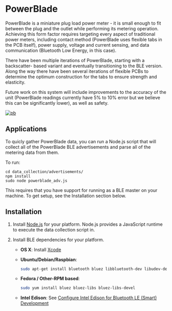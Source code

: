 PowerBlade
==========

PowerBlade is a miniature plug load power meter - it is small enough to fit
between the plug and the outlet while performing its metering operation.
Achieving this form factor requires targeting every aspect of traditional power
meters, including contact method (PowerBlade uses flexible tabs in the PCB
itself), power supply, voltage and current sensing, and data communication
(Bluetooth Low Energy, in this case).

There have been multiple iterations of PowerBlade, starting with a backscatter-
based variant and eventually transitioning to the BLE version. Along the way
there have been several iterations of flexible PCBs to determine the optimum
construction for the tabs to ensure strength and elasticity.

Future work on this system will include improvements to the accuracy of the unit
(PowerBlade readings currently have 5% to 10% error but we believe this can be
significantly lower), as well as safety.

[
![pb](https://raw.github.com/lab11/powerblade/master/images/powerblade.png)
](https://raw.github.com/lab11/powerblade/master/images/powerblade.png)


Applications
------------
To quicly gather PowerBlade data, you can run a Node.js script
that will collect all of the PowerBlade BLE advertisements and
parse all of the metering data from them.

To run:
```
cd data_collection/advertisements/
npm install
sudo node powerblade_adv.js
```

This requires that you have support for running as a BLE
master on your machine. To get setup, see the Installation
section below.

Installation
------------


1. Install [Node.js](https://nodejs.org/en/download/package-manager/) for your platform.
Node.js provides a JavaScript runtime to execute the data collection script in.

2. Install BLE dependencies for your platform.

    - **OS X**: Install [Xcode](https://itunes.apple.com/ca/app/xcode/id497799835?mt=12)
    - **Ubuntu/Debian/Raspbian**:
        
        ```sh
        sudo apt-get install bluetooth bluez libbluetooth-dev libudev-dev
        ```
        
    - **Fedora / Other-RPM based**:
        
        ```sh
        sudo yum install bluez bluez-libs bluez-libs-devel
        ```
        
    - **Intel Edison**: See [Configure Intel Edison for Bluetooth LE (Smart) Development](http://rexstjohn.com/configure-intel-edison-for-bluetooth-le-smart-development/)



